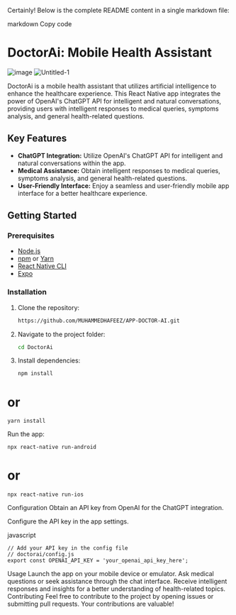 Certainly! Below is the complete README content in a single markdown file:

markdown
Copy code
# DoctorAi: Mobile Health Assistant
![image](https://github.com/MUHAMMEDHAFEEZ/APP-DOCTOR-AI/assets/125500179/99a2826a-bb91-4398-93ef-c8afde247278) ![Untitled-1](https://github.com/MUHAMMEDHAFEEZ/APP-DOCTOR-AI/assets/125500179/29208f2e-bffc-411d-a048-6671e3b3a53d)



DoctorAi is a mobile health assistant that utilizes artificial intelligence to enhance the healthcare experience. This React Native app integrates the power of OpenAI's ChatGPT API for intelligent and natural conversations, providing users with intelligent responses to medical queries, symptoms analysis, and general health-related questions.

## Key Features

- **ChatGPT Integration:** Utilize OpenAI's ChatGPT API for intelligent and natural conversations within the app.
- **Medical Assistance:** Obtain intelligent responses to medical queries, symptoms analysis, and general health-related questions.
- **User-Friendly Interface:** Enjoy a seamless and user-friendly mobile app interface for a better healthcare experience.

## Getting Started

### Prerequisites

- [Node.js](https://nodejs.org/)
- [npm](https://www.npmjs.com/) or [Yarn](https://yarnpkg.com/)
- [React Native CLI](https://reactnative.dev/docs/environment-setup)
- [Expo]([https://reactnative.dev/docs/environment-setup](https://expo.dev/))

### Installation

1. Clone the repository:

   ```bash
   https://github.com/MUHAMMEDHAFEEZ/APP-DOCTOR-AI.git

2. Navigate to the project folder:

   ```bash
   cd DoctorAi
   ```
3. Install dependencies:

   ```bash
   npm install
   ```

# or
   ```
   yarn install
   ```
Run the app:


```bash
npx react-native run-android
```
# or
```
npx react-native run-ios
```
Configuration
Obtain an API key from OpenAI for the ChatGPT integration.

Configure the API key in the app settings.

javascript

```
// Add your API key in the config file
// doctorai/config.js
export const OPENAI_API_KEY = 'your_openai_api_key_here';
```
Usage
Launch the app on your mobile device or emulator.
Ask medical questions or seek assistance through the chat interface.
Receive intelligent responses and insights for a better understanding of health-related topics.
Contributing
Feel free to contribute to the project by opening issues or submitting pull requests. Your contributions are valuable!

